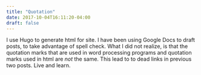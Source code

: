 ```yaml
---
title: "Quotation"
date: 2017-10-04T16:11:20-04:00
draft: false
---
```


I use Hugo to generate html for site. I have been using Google Docs to draft posts, to take advantage of spell check. What I did not realize, is that the quotation marks that are used in word processing programs and quotation marks used in html are *not* the same. This lead to to dead links in previous two posts. Live and learn.